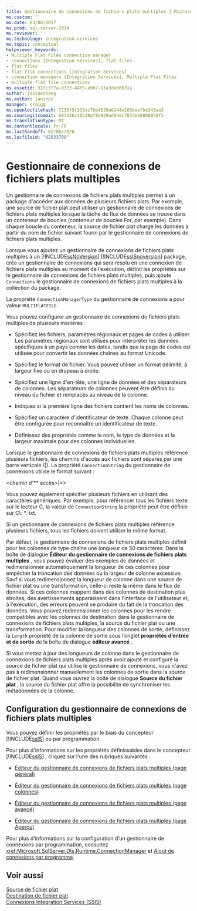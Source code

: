 ```yaml
---
title: Gestionnaire de connexions de fichiers plats multiples | Microsoft Docs
ms.custom: ''
ms.date: 03/06/2017
ms.prod: sql-server-2014
ms.reviewer: ''
ms.technology: integration-services
ms.topic: conceptual
helpviewer_keywords:
- Multiple Flat Files connection manager
- connections [Integration Services], flat files
- flat files
- flat file connections [Integration Services]
- connection managers [Integration Services], Multiple Flat Files
- multiple flat file connections
ms.assetid: 31fc3f7a-d323-44f5-a907-1fa3de66631a
author: janinezhang
ms.author: janinez
manager: craigg
ms.openlocfilehash: 7235f5f333ac7bb4520a6244e103baafba343ea3
ms.sourcegitcommit: b87d36c46b39af8b929ad94ec707dee8800950f5
ms.translationtype: MT
ms.contentlocale: fr-FR
ms.lasthandoff: 02/08/2020
ms.locfileid: "62833700"
---
```

# <a name="multiple-flat-files-connection-manager"></a>Gestionnaire de connexions de fichiers plats multiples
  Un gestionnaire de connexions de fichiers plats multiples permet à un package d'accéder aux données de plusieurs fichiers plats. Par exemple, une source de fichier plat peut utiliser un gestionnaire de connexions de fichiers plats multiples lorsque la tâche de flux de données se trouve dans un conteneur de boucles (conteneur de boucles For, par exemple). Dans chaque boucle du conteneur, la source de fichier plat charge les données à partir du nom de fichier suivant fourni par le gestionnaire de connexions de fichiers plats multiples.  
  
 Lorsque vous ajoutez un gestionnaire de connexions de fichiers plats multiples à un [!INCLUDE[ssNoVersion](../../includes/ssnoversion-md.md)] [!INCLUDE[ssISnoversion](../../includes/ssisnoversion-md.md)] package, crée un gestionnaire de connexions qui sera résolu en une connexion de fichiers plats multiples au moment de l’exécution, définit les propriétés sur le gestionnaire de connexions de fichiers plats multiples, puis ajoute `Connections` le gestionnaire de connexions de fichiers plats multiples à la collection du package.  
  
 La propriété `ConnectionManagerType` du gestionnaire de connexions a pour valeur `MULTIFLATFILE`.  
  
 Vous pouvez configurer un gestionnaire de connexions de fichiers plats multiples de plusieurs manières :  
  
-   Spécifiez les fichiers, paramètres régionaux et pages de codes à utiliser. Les paramètres régionaux sont utilisés pour interpréter les données spécifiques à un pays comme les dates, tandis que la page de codes est utilisée pour convertir les données chaînes au format Unicode.  
  
-   Spécifiez le format de fichier. Vous pouvez utiliser un format délimité, à largeur fixe ou en drapeau à droite.  
  
-   Spécifiez une ligne d'en-tête, une ligne de données et des séparateurs de colonnes. Les séparateurs de colonnes peuvent être définis au niveau du fichier et remplacés au niveau de la colonne.  
  
-   Indiquez si la première ligne des fichiers contient les noms de colonnes.  
  
-   Spécifiez un caractère d'identificateur de texte. Chaque colonne peut être configurée pour reconnaître un identificateur de texte.  
  
-   Définissez des propriétés comme le nom, le type de données et la largeur maximale pour des colonnes individuelles.  
  
 Lorsque le gestionnaire de connexions de fichiers plats multiples référence plusieurs fichiers, les chemins d'accès aux fichiers sont séparés par une barre verticale (|). La propriété `ConnectionString` du gestionnaire de connexions utilise le format suivant :  
  
 \<*chemin d'*** accès>|\<>  
  
 Vous pouvez également spécifier plusieurs fichiers en utilisant des caractères génériques. Par exemple, pour référencer tous les fichiers texte sur le lecteur C, la valeur de `ConnectionString` la propriété peut être définie sur C\\: *. txt.  
  
 Si un gestionnaire de connexions de fichiers plats multiples référence plusieurs fichiers, tous les fichiers doivent utiliser le même format.  
  
 Par défaut, le gestionnaire de connexions de fichiers plats multiples définit pour les colonnes de type chaîne une longueur de 50 caractères. Dans la boîte de dialogue **Éditeur du gestionnaire de connexions de fichiers plats multiples** , vous pouvez évaluer des exemples de données et redimensionner automatiquement la longueur de ces colonnes pour empêcher la troncation des données ou la largeur de colonne excessive. Sauf si vous redimensionnez la longueur de colonne dans une source de fichier plat ou une transformation, celle-ci reste la même dans le flux de données. Si ces colonnes mappent dans des colonnes de destination plus étroites, des avertissements apparaissent dans l'interface de l'utilisateur et, à l'exécution, des erreurs peuvent se produire du fait de la troncation des données. Vous pouvez redimensionner les colonnes pour les rendre compatibles avec les colonnes de destination dans le gestionnaire de connexions de fichiers plats multiples, la source du fichier plat ou une transformation. Pour modifier la longueur des colonnes de sortie, définissez la `Length` propriété de la colonne de sortie sous l’onglet **propriétés d’entrée et de sortie** de la boîte de dialogue **éditeur avancé** .  
  
 Si vous mettez à jour des longueurs de colonne dans le gestionnaire de connexions de fichiers plats multiples après avoir ajouté et configuré la source de fichier plat qui utilise le gestionnaire de connexions, vous n'avez pas à redimensionner manuellement les colonnes de sortie dans la source de fichier plat. Quand vous ouvrez la boîte de dialogue **Source du fichier plat** , la source du fichier plat offre la possibilité de synchroniser les métadonnées de la colonne.  
  
## <a name="configuration-of-the-multiple-flat-files-connection-manager"></a>Configuration du gestionnaire de connexions de fichiers plats multiples  
 Vous pouvez définir les propriétés par le biais du concepteur [!INCLUDE[ssIS](../../includes/ssis-md.md)] ou par programmation.  
  
 Pour plus d'informations sur les propriétés définissables dans le concepteur [!INCLUDE[ssIS](../../includes/ssis-md.md)] , cliquez sur l'une des rubriques suivantes :  
  
-   [Éditeur du gestionnaire de connexions de fichiers plats multiples &#40;page général&#41;](../general-page-of-integration-services-designers-options.md)  
  
-   [Éditeur du gestionnaire de connexions de fichiers plats multiples &#40;page colonnes&#41;](../multiple-flat-files-connection-manager-editor-columns-page.md)  
  
-   [Éditeur du gestionnaire de connexions de fichiers plats multiples &#40;page avancé&#41;](../multiple-flat-files-connection-manager-editor-advanced-page.md)  
  
-   [Éditeur du gestionnaire de connexions de fichiers plats multiples &#40;page Aperçu&#41;](../multiple-flat-files-connection-manager-editor-preview-page.md)  
  
 Pour plus d’informations sur la configuration d’un gestionnaire de connexions par programmation, consultez <xref:Microsoft.SqlServer.Dts.Runtime.ConnectionManager> et [Ajout de connexions par programme](../building-packages-programmatically/adding-connections-programmatically.md).  
  
## <a name="see-also"></a>Voir aussi  
 [Source de fichier plat](../data-flow/flat-file-source.md)   
 [Destination de fichier plat](../data-flow/flat-file-destination.md)   
 [Connexions Integration Services &#40;SSIS&#41;](integration-services-ssis-connections.md)  
  
  
